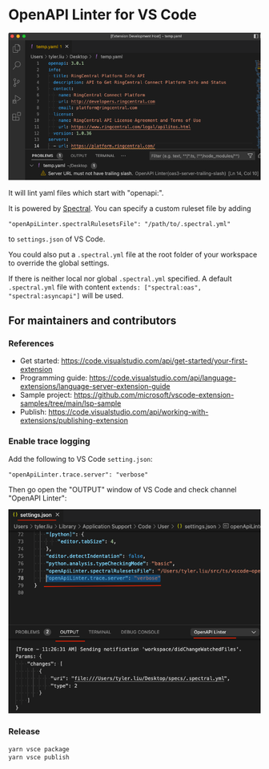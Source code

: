 # OpenAPI Linter for VS Code

![](./images/screenshot-1.png)

It will lint yaml files which start with "openapi:".

It is powered by [Spectral](https://stoplight.io/open-source/spectral/). You can specify a custom ruleset file by adding

```
"openApiLinter.spectralRulesetsFile": "/path/to/.spectral.yml"
```

to `settings.json` of VS Code.

You could also put a `.spectral.yml` file at the root folder of your workspace to override the global settings.

If there is neither local nor global `.spectral.yml` specified. A default `.spectral.yml` file with content `extends: ["spectral:oas", "spectral:asyncapi"]` will be used.


## For maintainers and contributors

### References

- Get started: https://code.visualstudio.com/api/get-started/your-first-extension
- Programming guide: https://code.visualstudio.com/api/language-extensions/language-server-extension-guide
- Sample project: https://github.com/microsoft/vscode-extension-samples/tree/main/lsp-sample
- Publish: https://code.visualstudio.com/api/working-with-extensions/publishing-extension


### Enable trace logging

Add the following to VS Code `setting.json`:

```
"openApiLinter.trace.server": "verbose"
```

Then go open the "OUTPUT" window of VS Code and check channel "OpenAPI Linter":

![](./images/screenshot-2.png)


### Release

```
yarn vsce package
yarn vsce publish
```
